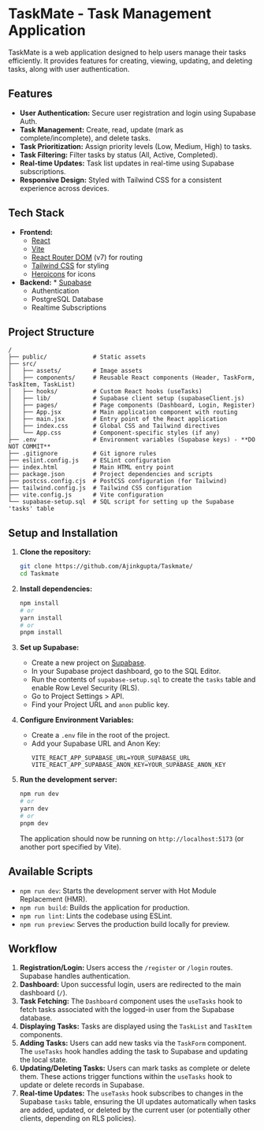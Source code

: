 # TaskMate - Task Management Application

TaskMate is a web application designed to help users manage their tasks efficiently. It provides features for creating, viewing, updating, and deleting tasks, along with user authentication.

## Features

*   **User Authentication:** Secure user registration and login using Supabase Auth.
*   **Task Management:** Create, read, update (mark as complete/incomplete), and delete tasks.
*   **Task Prioritization:** Assign priority levels (Low, Medium, High) to tasks.
*   **Task Filtering:** Filter tasks by status (All, Active, Completed).
*   **Real-time Updates:** Task list updates in real-time using Supabase subscriptions.
*   **Responsive Design:** Styled with Tailwind CSS for a consistent experience across devices.

## Tech Stack

*   **Frontend:**
    *   [React](https://reactjs.org/)  
    *   [Vite](https://vitejs.dev/)
    *   [React Router DOM](https://reactrouter.com/) (v7) for routing
    *   [Tailwind CSS](https://tailwindcss.com/) for styling
    *   [Heroicons](https://heroicons.com/) for icons
 *   **Backend:**
    *   [Supabase](https://supabase.io/)
        *   Authentication
        *   PostgreSQL Database
        *   Realtime Subscriptions 

## Project Structure

```
/
├── public/             # Static assets
├── src/
│   ├── assets/         # Image assets
│   ├── components/     # Reusable React components (Header, TaskForm, TaskItem, TaskList)
│   ├── hooks/          # Custom React hooks (useTasks)
│   ├── lib/            # Supabase client setup (supabaseClient.js)
│   ├── pages/          # Page components (Dashboard, Login, Register)
│   ├── App.jsx         # Main application component with routing
│   ├── main.jsx        # Entry point of the React application
│   ├── index.css       # Global CSS and Tailwind directives
│   └── App.css         # Component-specific styles (if any)
├── .env                # Environment variables (Supabase keys) - **DO NOT COMMIT**
├── .gitignore          # Git ignore rules
├── eslint.config.js    # ESLint configuration
├── index.html          # Main HTML entry point
├── package.json        # Project dependencies and scripts
├── postcss.config.cjs  # PostCSS configuration (for Tailwind)
├── tailwind.config.js  # Tailwind CSS configuration
├── vite.config.js      # Vite configuration
└── supabase-setup.sql  # SQL script for setting up the Supabase 'tasks' table
```

## Setup and Installation

1.  **Clone the repository:**
    ```bash
    git clone https://github.com/Ajinkgupta/Taskmate/
    cd Taskmate
    ```

2.  **Install dependencies:**
    ```bash
    npm install
    # or
    yarn install
    # or
    pnpm install
    ```

3.  **Set up Supabase:**
    *   Create a new project on [Supabase](https://supabase.io/).
    *   In your Supabase project dashboard, go to the SQL Editor.
    *   Run the contents of `supabase-setup.sql` to create the `tasks` table and enable Row Level Security (RLS).
    *   Go to Project Settings > API.
    *   Find your Project URL and `anon` public key.

4.  **Configure Environment Variables:**
    *   Create a `.env` file in the root of the project.
    *   Add your Supabase URL and Anon Key:
        ```env
        VITE_REACT_APP_SUPABASE_URL=YOUR_SUPABASE_URL
        VITE_REACT_APP_SUPABASE_ANON_KEY=YOUR_SUPABASE_ANON_KEY
        ```
 
5.  **Run the development server:**
    ```bash
    npm run dev
    # or
    yarn dev
    # or
    pnpm dev
    ```
    The application should now be running on `http://localhost:5173` (or another port specified by Vite).

## Available Scripts

*   `npm run dev`: Starts the development server with Hot Module Replacement (HMR).
*   `npm run build`: Builds the application for production.
*   `npm run lint`: Lints the codebase using ESLint.
*   `npm run preview`: Serves the production build locally for preview.

## Workflow

1.  **Registration/Login:** Users access the `/register` or `/login` routes. Supabase handles authentication.
2.  **Dashboard:** Upon successful login, users are redirected to the main dashboard (`/`).
3.  **Task Fetching:** The `Dashboard` component uses the `useTasks` hook to fetch tasks associated with the logged-in user from the Supabase database.
4.  **Displaying Tasks:** Tasks are displayed using the `TaskList` and `TaskItem` components.
5.  **Adding Tasks:** Users can add new tasks via the `TaskForm` component. The `useTasks` hook handles adding the task to Supabase and updating the local state.
6.  **Updating/Deleting Tasks:** Users can mark tasks as complete or delete them. These actions trigger functions within the `useTasks` hook to update or delete records in Supabase.
7.  **Real-time Updates:** The `useTasks` hook subscribes to changes in the Supabase `tasks` table, ensuring the UI updates automatically when tasks are added, updated, or deleted by the current user (or potentially other clients, depending on RLS policies).
